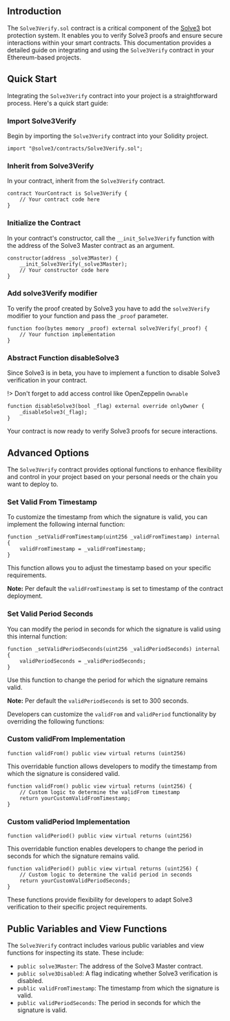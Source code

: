 ## Introduction <!-- {docsify-ignore} -->


The `Solve3Verify.sol` contract is a critical component of the [Solve3](https://solve3.org) bot protection system. It enables you to verify Solve3 proofs and ensure secure interactions within your smart contracts. This documentation provides a detailed guide on integrating and using the `Solve3Verify` contract in your Ethereum-based projects.

## Quick Start <!-- {docsify-ignore} -->

Integrating the `Solve3Verify` contract into your project is a straightforward process. Here's a quick start guide:

### Import Solve3Verify <!-- {docsify-ignore} -->

Begin by importing the `Solve3Verify` contract into your Solidity project.

```solidity
import "@solve3/contracts/Solve3Verify.sol";
```

### Inherit from Solve3Verify <!-- {docsify-ignore} -->

In your contract, inherit from the `Solve3Verify` contract.

```solidity
contract YourContract is Solve3Verify {
    // Your contract code here
}
```

### Initialize the Contract <!-- {docsify-ignore} -->

In your contract's constructor, call the `__init_Solve3Verify` function with the address of the Solve3 Master contract as an argument.

```solidity
constructor(address _solve3Master) {
    __init_Solve3Verify(_solve3Master);
    // Your constructor code here
}
```

### Add solve3Verify modifier <!-- {docsify-ignore} -->

To verify the proof created by Solve3 you have to add the `solve3Verify` modifier to your function and pass the `_proof` parameter.

```solidity
function foo(bytes memory _proof) external solve3Verify(_proof) {
    // Your function implementation
}
```

### Abstract Function disableSolve3 <!-- {docsify-ignore} -->

Since Solve3 is in beta, you have to implement a function to disable Solve3 verification in your contract.

!> Don't forget to add access control like OpenZeppelin `Ownable`

```solidity
function disableSolve3(bool _flag) external override onlyOwner {
    _disableSolve3(_flag);
}
```

Your contract is now ready to verify Solve3 proofs for secure interactions.

## Advanced Options

The `Solve3Verify` contract provides optional functions to enhance flexibility and control in your project based on your personal needs or the chain you want to deploy to.

### Set Valid From Timestamp

To customize the timestamp from which the signature is valid, you can implement the following internal function:

```solidity
function _setValidFromTimestamp(uint256 _validFromTimestamp) internal {
    validFromTimestamp = _validFromTimestamp;
}
```

This function allows you to adjust the timestamp based on your specific requirements. 

**Note:** Per default the `validFromTimestamp` is set to timestamp of the contract deployment.

### Set Valid Period Seconds

You can modify the period in seconds for which the signature is valid using this internal function:

```solidity
function _setValidPeriodSeconds(uint256 _validPeriodSeconds) internal {
    validPeriodSeconds = _validPeriodSeconds;
}
```

Use this function to change the period for which the signature remains valid.

**Note:** Per default the `validPeriodSeconds` is set to 300 seconds.

Developers can customize the `validFrom` and `validPeriod` functionality by overriding the following functions:

### Custom validFrom Implementation

`function validFrom() public view virtual returns (uint256)`

This overridable function allows developers to modify the timestamp from which the signature is considered valid.

```solidity
function validFrom() public view virtual returns (uint256) {
    // Custom logic to determine the validFrom timestamp
    return yourCustomValidFromTimestamp;
}
```

### Custom validPeriod Implementation

 `function validPeriod() public view virtual returns (uint256)`
 
 This overridable function enables developers to change the period in seconds for which the signature remains valid.

```solidity
function validPeriod() public view virtual returns (uint256) {
    // Custom logic to determine the valid period in seconds
    return yourCustomValidPeriodSeconds;
}
```

These functions provide flexibility for developers to adapt Solve3 verification to their specific project requirements.


## Public Variables and View Functions

The `Solve3Verify` contract includes various public variables and view functions for inspecting its state. These include:

* `public solve3Master`: The address of the Solve3 Master contract.
* `public solve3Disabled`: A flag indicating whether Solve3 verification is disabled.
* `public validFromTimestamp`: The timestamp from which the signature is valid.
* `public validPeriodSeconds`: The period in seconds for which the signature is valid.